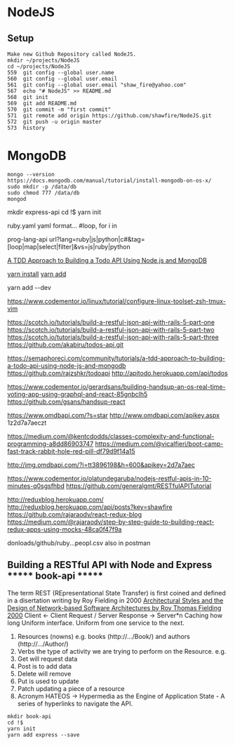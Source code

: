 # NodeJS

## Setup
```
Make new Github Repository called NodeJS.
mkdir ~/projects/NodeJS
cd ~/projects/NodeJS
559  git config --global user.name
560  git config --global user.email
561  git config --global user.email "shaw_fire@yahoo.com"
567  echo "# NodeJS" >> README.md
568  git init
569  git add README.md
570  git commit -m "first commit"
571  git remote add origin https://github.com/shawfire/NodeJS.git
572  git push -u origin master
573  history
```

# MongoDB
```
mongo --version
https://docs.mongodb.com/manual/tutorial/install-mongodb-on-os-x/
sudo mkdir -p /data/db
sudo chmod 777 /data/db
mongod
```

mkdir express-api
cd !$
yarn init

ruby.yaml
yaml format...
#loop, for i in 

prog-lang-api
url?lang=ruby|js|python|c#&tag=[loop|map|select|filter]&vs=js|ruby|python

[A TDD Approach to Building a Todo API Using Node.js and MongoDB](https://semaphoreci.com/community/tutorials/a-tdd-approach-to-building-a-todo-api-using-node-js-and-mongodb)

[yarn install](https://yarnpkg.com/lang/en/docs/cli/install/)
[yarn add](https://yarnpkg.com/en/docs/cli/add)

yarn add  <package-name> --dev

https://www.codementor.io/linux/tutorial/configure-linux-toolset-zsh-tmux-vim

https://scotch.io/tutorials/build-a-restful-json-api-with-rails-5-part-one
https://scotch.io/tutorials/build-a-restful-json-api-with-rails-5-part-two
https://scotch.io/tutorials/build-a-restful-json-api-with-rails-5-part-three
https://github.com/akabiru/todos-api.git

https://semaphoreci.com/community/tutorials/a-tdd-approach-to-building-a-todo-api-using-node-js-and-mongodb
https://github.com/rajzshkr/todoapi
http://apitodo.herokuapp.com/api/todos

https://www.codementor.io/gerardsans/building-handsup-an-os-real-time-voting-app-using-graphql-and-react-85gnbclh5
https://github.com/gsans/handsup-react

https://www.omdbapi.com/?s=star
http://www.omdbapi.com/apikey.aspx
1z2d7a7aeczt

https://medium.com/@kentcdodds/classes-complexity-and-functional-programming-a8dd86903747
https://medium.com/@vicalfieri/boot-camp-fast-track-rabbit-hole-red-pill-df79d9f14a15


http://img.omdbapi.com/?i=tt3896198&h=600&apikey=2d7a7aec

https://www.codementor.io/olatundegaruba/nodejs-restful-apis-in-10-minutes-q0sgsfhbd
https://github.com/generalgmt/RESTfulAPITutorial

http://reduxblog.herokuapp.com/
http://reduxblog.herokuapp.com/api/posts?key=shawfire
https://github.com/rajaraodv/react-redux-blog
https://medium.com/@rajaraodv/step-by-step-guide-to-building-react-redux-apps-using-mocks-48ca0f47f9a

donloads/github/ruby...peopl.csv also in postman

## Building a RESTful API with Node and Express ***** book-api *****
The term REST (REpresentational State Transfer) is first coined and defined in a disertation writing by Roy Fielding in 2000
[Architectural Styles and
the Design of Network-based Software Architectures by Roy Thomas Fielding 2000](http://www.ics.uci.edu/~fielding/pubs/dissertation/top.htm)
Client <- Client Request / Server Response -> Server*n
Caching how long 
Uniform interface. Uniform from one service to the next.
1. Resources (nowns)
  e.g. books (http://.../Book/) and authors (http://.../Author/)
2. Verbs the type of activity we are trying to perform on the Resource.
  e.g. 
  1. Get will request data
  2. Post is to add data
  3. Delete will remove
  4. Put is used to update
  5. Patch updating a piece of a resource
3. Acronym HATEOS -> Hypermedia as the Engine of Application State - A series of hyperlinks to navigate the API.

```
mkdir book-api
cd !$
yarn init
yarn add express --save
```
